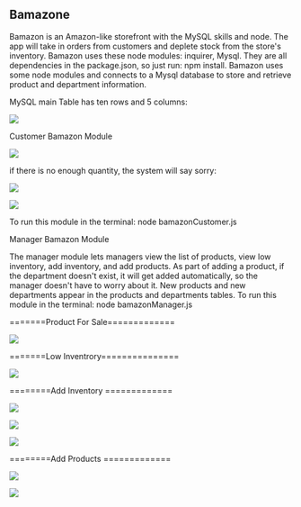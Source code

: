 ## Bamazone


 
Bamazon is  an Amazon-like storefront with the MySQL skills and node. The app will take in orders from customers and deplete stock from the store's inventory. 
Bamazon uses these node modules:  inquirer, Mysql.
They are all dependencies in the package.json, so just run:
npm install.
Bamazon uses some node modules and connects to a Mysql database to store and retrieve product and department information.
 
MySQL main Table has ten rows and 5 columns:

![](images/maintable.png)
 
 
Customer Bamazon Module
 


![](images/order.png)


if there is no enough quantity, the system will say sorry:

![](images/quant.png)


![](images/uodtable.png)


To run this module in the terminal:
node bamazonCustomer.js
 
Manager Bamazon Module
 
The manager module lets managers view the list of products, view low inventory, add inventory, and add products.
As part of adding a product, if the department doesn't exist, it will get added automatically, so the manager doesn't have to worry about it.
New products and new departments appear in the products and departments tables.
To run this module in the terminal:
node bamazonManager.js

=======Product For Sale=============

![](images/manager1.png)

=======Low Inventrory===============

![](images/manager2.png)

========Add Inventory =============

![](images/manager3.png)

![](images/manager4.png)

![](images/manager5.png)

========Add Products =============

![](images/manager6.png)

![](images/manager7.png)











 


